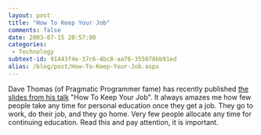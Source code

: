 ```yaml
---
layout: post
title: "How To Keep Your Job"
comments: false
date: 2003-07-15 20:57:00
categories:
 - Technology
subtext-id: 91443f4e-37c6-4bc8-aa76-355078bb91ed
alias: /blog/post/How-To-Keep-Your-Job.aspx
---
```



Dave Thomas (of Pragmatic Programmer fame) has recently published [the slides from his talk](http://www.pragmaticprogrammer.com/talks/HowToKeepYourJob/HTKYJ_Slides.html) "How To Keep Your Job". It always amazes me how few people take any time for personal education once they get a job. They go to work, do their job, and they go home. Very few people allocate any time for continuing education. Read this and pay attention, it is important.
